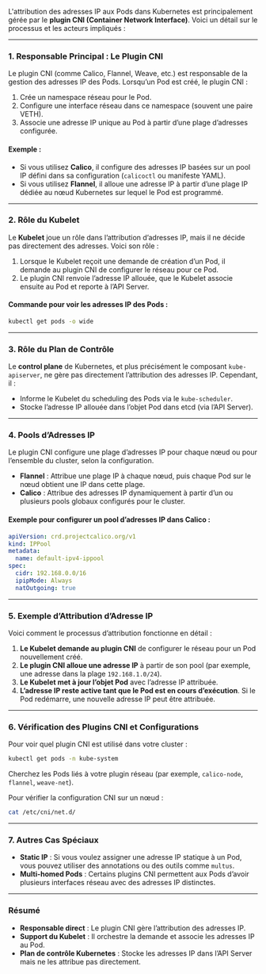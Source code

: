 L'attribution des adresses IP aux Pods dans Kubernetes est principalement gérée par le **plugin CNI (Container Network Interface)**. Voici un détail sur le processus et les acteurs impliqués :

---

### 1. **Responsable Principal : Le Plugin CNI**
Le plugin CNI (comme Calico, Flannel, Weave, etc.) est responsable de la gestion des adresses IP des Pods. Lorsqu’un Pod est créé, le plugin CNI :
1. Crée un namespace réseau pour le Pod.
2. Configure une interface réseau dans ce namespace (souvent une paire VETH).
3. Associe une adresse IP unique au Pod à partir d’une plage d’adresses configurée.

#### Exemple :
- Si vous utilisez **Calico**, il configure des adresses IP basées sur un pool IP défini dans sa configuration (`calicoctl` ou manifeste YAML).
- Si vous utilisez **Flannel**, il alloue une adresse IP à partir d’une plage IP dédiée au nœud Kubernetes sur lequel le Pod est programmé.

---

### 2. **Rôle du Kubelet**
Le **Kubelet** joue un rôle dans l’attribution d’adresses IP, mais il ne décide pas directement des adresses. Voici son rôle :
1. Lorsque le Kubelet reçoit une demande de création d’un Pod, il demande au plugin CNI de configurer le réseau pour ce Pod.
2. Le plugin CNI renvoie l’adresse IP allouée, que le Kubelet associe ensuite au Pod et reporte à l’API Server.

#### Commande pour voir les adresses IP des Pods :
```bash
kubectl get pods -o wide
```

---

### 3. **Rôle du Plan de Contrôle**
Le **control plane** de Kubernetes, et plus précisément le composant `kube-apiserver`, ne gère pas directement l’attribution des adresses IP. Cependant, il :
- Informe le Kubelet du scheduling des Pods via le `kube-scheduler`.
- Stocke l’adresse IP allouée dans l’objet Pod dans etcd (via l’API Server).

---

### 4. **Pools d’Adresses IP**
Le plugin CNI configure une plage d’adresses IP pour chaque nœud ou pour l’ensemble du cluster, selon la configuration.

- **Flannel** : Attribue une plage IP à chaque nœud, puis chaque Pod sur le nœud obtient une IP dans cette plage.
- **Calico** : Attribue des adresses IP dynamiquement à partir d’un ou plusieurs pools globaux configurés pour le cluster.

#### Exemple pour configurer un pool d’adresses IP dans Calico :
```yaml
apiVersion: crd.projectcalico.org/v1
kind: IPPool
metadata:
  name: default-ipv4-ippool
spec:
  cidr: 192.168.0.0/16
  ipipMode: Always
  natOutgoing: true
```

---

### 5. **Exemple d’Attribution d’Adresse IP**
Voici comment le processus d’attribution fonctionne en détail :
1. **Le Kubelet demande au plugin CNI** de configurer le réseau pour un Pod nouvellement créé.
2. **Le plugin CNI alloue une adresse IP** à partir de son pool (par exemple, une adresse dans la plage `192.168.1.0/24`).
3. **Le Kubelet met à jour l’objet Pod** avec l’adresse IP attribuée.
4. **L’adresse IP reste active tant que le Pod est en cours d’exécution**. Si le Pod redémarre, une nouvelle adresse IP peut être attribuée.

---

### 6. **Vérification des Plugins CNI et Configurations**
Pour voir quel plugin CNI est utilisé dans votre cluster :
```bash
kubectl get pods -n kube-system
```

Cherchez les Pods liés à votre plugin réseau (par exemple, `calico-node`, `flannel`, `weave-net`).

Pour vérifier la configuration CNI sur un nœud :
```bash
cat /etc/cni/net.d/
```

---

### 7. **Autres Cas Spéciaux**
- **Static IP** : Si vous voulez assigner une adresse IP statique à un Pod, vous pouvez utiliser des annotations ou des outils comme `multus`.
- **Multi-homed Pods** : Certains plugins CNI permettent aux Pods d’avoir plusieurs interfaces réseau avec des adresses IP distinctes.

---

### Résumé
- **Responsable direct** : Le plugin CNI gère l’attribution des adresses IP.
- **Support du Kubelet** : Il orchestre la demande et associe les adresses IP au Pod.
- **Plan de contrôle Kubernetes** : Stocke les adresses IP dans l’API Server mais ne les attribue pas directement.
  